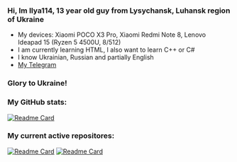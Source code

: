### Hi, Im Ilya114, 13 year old guy from Lysychansk, Luhansk region of Ukraine 

- My devices: Xiaomi POCO X3 Pro, Xiaomi Redmi Note 8, Lenovo Ideapad 15 (Ryzen 5 4500U, 8/512)
- I am currently learning HTML, I also want to learn C++ or C#
- I know Ukrainian, Russian and partially English
- [My Telegram](https://t.me/Ilya114UA)

### Glory to Ukraine!

### My GitHub stats:
[![Readme Card](https://github-readme-stats.vercel.app/api?username=Ilya114&theme=dark&border_color=FFFFFF&show_icons=true&hide_title=true)](https://github.com/anuraghazra/github-readme-stats)

### My current active repositores:

[![Readme Card](https://github-readme-stats.vercel.app/api/pin?username=Ilya114&repo=lxc_vayu&theme=dark)](https://github.com/Ilya114/lxc_vayu)
[![Readme Card](https://github-readme-stats.vercel.app/api/pin?username=Ilya114&repo=Box4Droid&theme=dark)](https://github.com/Ilya114/Box4Droid)
